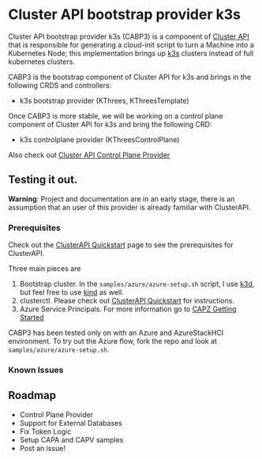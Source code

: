 # Cluster API bootstrap provider k3s


Cluster API bootstrap provider k3s (CABP3) is a component of [Cluster API](https://github.com/kubernetes-sigs/cluster-api/blob/master/README.md) that is responsible for generating a cloud-init script to turn a Machine into a Kubernetes Node; this implementation brings up [k3s](https://k3s.io/) clusters instead of full kubernetes clusters.

CABP3 is the bootstrap component of Cluster API for k3s and brings in the following CRDS and controllers:
- k3s bootstrap provider (KThrees, KThreesTemplate)

Once CABP3 is more stable, we will be working on a control plane component of Cluster API for k3s and bring the following CRD:
- k3s controlplane provider (KThreesControlPlane)

Also check out [Cluster API Control Plane Provider](https://github.com/zawachte-msft/cluster-api-controlplane-provider-k3s)

## Testing it out.

**Warning**: Project and documentation are in an early stage, there is an assumption that an user of this provider is already familiar with ClusterAPI.  

### Prerequisites

Check out the [ClusterAPI Quickstart](https://cluster-api.sigs.k8s.io/user/quick-start.html) page to see the prerequisites for ClusterAPI.

Three main pieces are 

1. Bootstrap cluster. In the `samples/azure/azure-setup.sh` script, I use [k3d](https://k3d.io/), but feel free to use [kind](https://kind.sigs.k8s.io/) as well.
2. clusterctl. Please check out [ClusterAPI Quickstart](https://cluster-api.sigs.k8s.io/user/quick-start.html) for instructions.
3. Azure Service Principals. For more information go to [CAPZ Getting Started](https://github.com/kubernetes-sigs/cluster-api-provider-azure/blob/master/docs/getting-started.md)

CABP3 has been tested only on with an Azure and AzureStackHCI environment. To try out the Azure flow, fork the repo and look at `samples/azure/azure-setup.sh`.

### Known Issues

## Roadmap

* Control Plane Provider
* Support for External Databases
* Fix Token Logic
* Setup CAPA and CAPV samples
* Post an issue!

